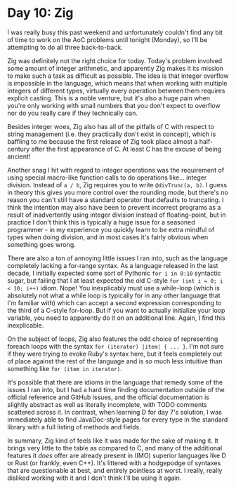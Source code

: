 # Day 10: Zig

I was really busy this past weekend and unfortunately couldn't find any bit of time to work on the AoC problems until
tonight (Monday), so I'll be attempting to do all three back-to-back.

Zig was definitely not the right choice for today. Today's problem involved some amount of integer arithmetic, and
apparently Zig makes it its mission to make such a task as difficult as possible. The idea is that integer overflow is
impossible in the language, which means that when working with multiple integers of different types, virtually every
operation between them requires explicit casting. This is a noble venture, but it's also a huge pain when you're only
working with small numbers that you don't expect to overflow nor do you really care if they technically can.

Besides integer woes, Zig also has all of the pitfalls of C with respect to string management (i.e. they practically
don't exist in concept), which is baffling to me because the first release of Zig took place almost a half-century after
the first appearance of C. At least C has the excuse of being ancient!

Another snag I hit with regard to integer operations was the requirement of using special macro-like function calls to
do operations like... integer division. Instead of `a / b`, Zig requires you to write `@divTrunc(a, b)`. I guess in
theory this gives you more control over the rounding mode, but there's no reason you can't still have a standard
operator that defaults to truncating. I think the intention may also have been to prevent incorrect programs as a result
of inadvertently using integer division instead of floating-point, but in practice I don't think this is typically a
huge issue for a seasoned programmer - in my experience you quickly learn to be extra mindful of types when doing
division, and in most cases it's fairly obvious when something goes wrong.

There are also a ton of annoying little issues I ran into, such as the language completely lacking a for-range syntax.
As a language released in the last decade, I initially expected some sort of Pythonic `for i in 0:10` syntactic sugar,
but failing that I at least expected the old C-style `for (int i = 0; i < 10; i++)` idiom. Nope! You inexplicably must
use a while-loop (which is absolutely not what a while loop is typically for in any other language that I'm familiar
with) which can accept a second expression corresponding to the third of a C-style for-loop. But if you want to actually
initialize your loop variable, you need to apparently do it on an additional line. Again, I find this inexplicable.

On the subject of loops, Zig also features the odd choice of representing foreach loops with the syntax
`for (iterator) |item| { ... }`. I'm not sure if they were trying to evoke Ruby's syntax here, but it feels completely
out of place against the rest of the language and is _so_ much less intuitive than something like
`for (item in iterator)`.

It's possible that there are idioms in the language that remedy some of the issues I ran into, but I had a hard time
finding documentation outside of the official reference and GitHub issues, and the official documentation is slightly
abstract as well as literally incomplete, with TODO comments scattered across it. In contrast, when learning D for day
7's solution, I was immediately able to find JavaDoc-style pages for every type in the standard library with a full
listing of methods and fields.

In summary, Zig kind of feels like it was made for the sake of making it. It brings very little to the table as compared
to C, and many of the additional features it _does_ offer are already present in (IMO) superior languages like D or
Rust (or frankly, even C++). It's littered with a hodgepodge of syntaxes that are questionable at best, and entirely
pointless at worst. I really, really disliked working with it and I don't think I'll be using it again.
